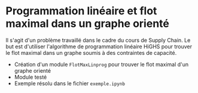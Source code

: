 # Programmation linéaire et flot maximal dans un graphe orienté

Il s'agit d'un problème travaillé dans le cadre du cours de Supply Chain. Le but est d'utiliser l'algorithme de programmation linéaire HiGHS pour trouver le flot maximal dans un graphe soumis à des contraintes de capacité.

- Création d'un module `FlotMaxLinprog` pour trouver le flot maximal d'un graphe orienté
- Module testé
- Exemple résolu dans le fichier `exemple.ipynb` 
